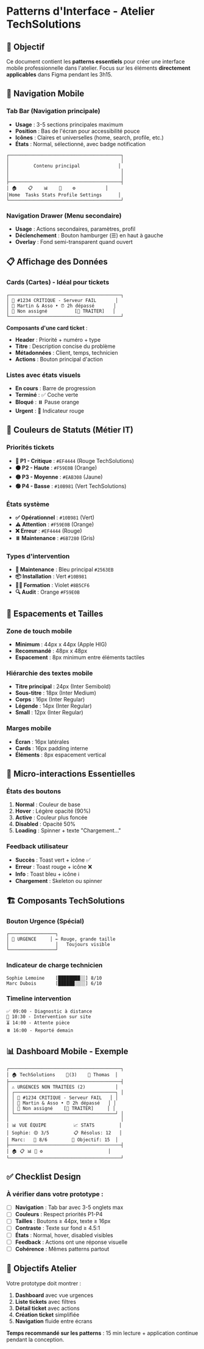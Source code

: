 # Patterns d'Interface - Atelier TechSolutions

## 🎯 Objectif

Ce document contient les **patterns essentiels** pour créer une interface mobile professionnelle dans l'atelier. Focus sur les éléments **directement applicables** dans Figma pendant les 3h15.

## 📱 Navigation Mobile

### Tab Bar (Navigation principale)
- **Usage** : 3-5 sections principales maximum
- **Position** : Bas de l'écran pour accessibilité pouce
- **Icônes** : Claires et universelles (home, search, profile, etc.)
- **États** : Normal, sélectionné, avec badge notification

```
┌─────────────────────────────────────────┐
│                                         │
│         Contenu principal              │
│                                         │
│                                         │
├─────────────────────────────────────────┤
│ 🏠    📋    📊    👤    ⚙️           │
│Home  Tasks Stats Profile Settings      │
└─────────────────────────────────────────┘
```

### Navigation Drawer (Menu secondaire)
- **Usage** : Actions secondaires, paramètres, profil
- **Déclenchement** : Bouton hamburger (☰) en haut à gauche
- **Overlay** : Fond semi-transparent quand ouvert

## 📋 Affichage des Données

### Cards (Cartes) - Idéal pour tickets
```
┌─────────────────────────────────────────┐
│ 🔴 #1234 CRITIQUE - Serveur FAIL       │
│ 📍 Martin & Asso • ⏰ 2h dépassé       │
│ 👤 Non assigné          [🚀 TRAITER]   │
└─────────────────────────────────────────┘
```

**Composants d'une card ticket** :
- **Header** : Priorité + numéro + type
- **Titre** : Description concise du problème
- **Métadonnées** : Client, temps, technicien
- **Actions** : Bouton principal d'action

### Listes avec états visuels
- **En cours** : Barre de progression
- **Terminé** : ✅ Coche verte
- **Bloqué** : ⏸️ Pause orange
- **Urgent** : 🔴 Indicateur rouge

## 🎨 Couleurs de Statuts (Métier IT)

### Priorités tickets
- **🔴 P1 - Critique** : `#EF4444` (Rouge TechSolutions)
- **🟠 P2 - Haute** : `#F59E0B` (Orange)
- **🟡 P3 - Moyenne** : `#EAB308` (Jaune)
- **🟢 P4 - Basse** : `#10B981` (Vert TechSolutions)

### États système
- **✅ Opérationnel** : `#10B981` (Vert)
- **⚠️ Attention** : `#F59E0B` (Orange)
- **❌ Erreur** : `#EF4444` (Rouge)
- **⏸️ Maintenance** : `#6B7280` (Gris)

### Types d'intervention
- **🔧 Maintenance** : Bleu principal `#2563EB`
- **📦 Installation** : Vert `#10B981`
- **👨‍🏫 Formation** : Violet `#8B5CF6`
- **🔍 Audit** : Orange `#F59E0B`

## 📐 Espacements et Tailles

### Zone de touch mobile
- **Minimum** : 44px x 44px (Apple HIG)
- **Recommandé** : 48px x 48px
- **Espacement** : 8px minimum entre éléments tactiles

### Hiérarchie des textes mobile
- **Titre principal** : 24px (Inter Semibold)
- **Sous-titre** : 18px (Inter Medium)
- **Corps** : 16px (Inter Regular)
- **Légende** : 14px (Inter Regular)
- **Small** : 12px (Inter Regular)

### Marges mobile
- **Écran** : 16px latérales
- **Cards** : 16px padding interne
- **Éléments** : 8px espacement vertical

## 🔄 Micro-interactions Essentielles

### États des boutons
1. **Normal** : Couleur de base
2. **Hover** : Légère opacité (90%)
3. **Active** : Couleur plus foncée
4. **Disabled** : Opacité 50%
5. **Loading** : Spinner + texte "Chargement..."

### Feedback utilisateur
- **Succès** : Toast vert + icône ✅
- **Erreur** : Toast rouge + icône ❌
- **Info** : Toast bleu + icône ℹ️
- **Chargement** : Skeleton ou spinner

## 🏗️ Composants TechSolutions

### Bouton Urgence (Spécial)
```
┌─────────────────┐
│ 🚨 URGENCE     │ ← Rouge, grande taille
│                 │   Toujours visible
└─────────────────┘
```

### Indicateur de charge technicien
```
Sophie Lemoine    [████████░░] 8/10
Marc Dubois       [██████░░░░] 6/10
```

### Timeline intervention
```
✅ 09:00 - Diagnostic à distance
🔄 10:30 - Intervention sur site
⏳ 14:00 - Attente pièce
⏸️ 16:00 - Reporté demain
```

## 📊 Dashboard Mobile - Exemple

```
┌─────────────────────────────────────────┐
│ 🏠 TechSolutions    🔔(3)    👤 Thomas  │
├─────────────────────────────────────────┤
│ ⚠️ URGENCES NON TRAITÉES (2)           │
│ ┌─────────────────────────────────────┐ │
│ │ 🔴 #1234 CRITIQUE - Serveur FAIL   │ │
│ │ 📍 Martin & Asso • ⏰ 2h dépassé   │ │
│ │ 👤 Non assigné    [🚀 TRAITER]     │ │
│ └─────────────────────────────────────┘ │
│                                         │
│ 📊 VUE ÉQUIPE          📈 STATS         │
│ Sophie: 🟡 3/5         📋 Résolus: 12   │
│ Marc:   🔴 8/6         🎯 Objectif: 15  │
├─────────────────────────────────────────┤
│ 🏠 📋 📊 👤 ⚙️                        │
└─────────────────────────────────────────┘
```

## ✅ Checklist Design

### À vérifier dans votre prototype :
- [ ] **Navigation** : Tab bar avec 3-5 onglets max
- [ ] **Couleurs** : Respect priorités P1-P4
- [ ] **Tailles** : Boutons ≥ 44px, texte ≥ 16px
- [ ] **Contraste** : Texte sur fond ≥ 4.5:1
- [ ] **États** : Normal, hover, disabled visibles
- [ ] **Feedback** : Actions ont une réponse visuelle
- [ ] **Cohérence** : Mêmes patterns partout

## 🎯 Objectifs Atelier

Votre prototype doit montrer :
1. **Dashboard** avec vue urgences
2. **Liste tickets** avec filtres
3. **Détail ticket** avec actions
4. **Création ticket** simplifiée
5. **Navigation** fluide entre écrans

**Temps recommandé sur les patterns** : 15 min lecture + application continue pendant la conception.